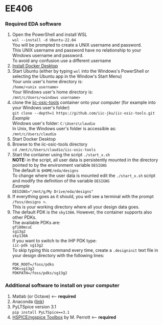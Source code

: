 # EE406
### Required EDA software
1. Open the PowerShell and install WSL<br>
`wsl --install -d Ubuntu-22.04`<br>
You will be prompted to create a UNIX username and password.<br>
This UNIX username and password have no relationship to your Windows username and password.<br>
To avoid any confusion use a different username
2. [Install Docker Desktop](https://docs.docker.com/desktop/install/windows-install/)<br>
3. Start Ubuntu (either by typing `wsl` into the Windows's PowerShell or selecting the Ubuntu app in the Window's Start Menu) <br>
Your unix user's home directory is:<br>
`/home/<unix username>`<br>
Your Windows user's home directory is:<br>
`/mnt/c/Users/<windows username>`
5. clone the [iic-osic-tools](https://github.com/iic-jku/IIC-OSIC-TOOLS) container onto your computer (for example into your Windows user's folder)<br>
`git clone --depth=1 https://github.com/iic-jku/iic-osic-tools.git`<br>
*Example*<br>
Windows user's folder: `C:\Users\claudio`<br>
In Unix, the Windows user's folder is accessible as:
`/mnt/c/Users/claudio`<br>
5. Start Docker Desktop
6. Browse to the iic-osic-tools directory<br>
`cd /mnt/c/Users/claudio/iic-osic-tools`<be>
7. Start the container using the script `./start_x.sh`<br>
**NOTE:** in the script, all user data is persistently mounted in the directory pointed to by the environment variable `DESIGNS` <br>
The default is `$HOME/eda/designs`<br>
To change where the user data is mounted edit the `./start_x.sh` script and modify the definition of the variable `DESIGNS`<br>
*Example*<br>
`DESIGNS="/mnt/g/My Drive/eda/designs"`
8. If everything goes as it should, you will see a terminal with the prompt `/foss/designs >`. <br>
This is your working directory where all your design data goes.
9. The default PDK is the `sky130A`. However, the container supports also other PDKs.<br>
The available PDKs are:<br>
`gf180mcuC`<br>
`sg13g2`<br>
`sky130A`<br>
If you want to switch to the IHP PDK type:<br>
`iic-pdk sg13g2`<br>
To skip typing this command every time, create a `.designinit` text file in your design directory with the following lines:
   ```
   PDK_ROOT=/foss/pdks
   PDK=sg13g2
   PDKPATH=/foss/pdks/sg13g2
   ```

### Additional software to install on your computer
1. Matlab (or Octave) <-- **required**
2. Anaconda ([link](https://docs.anaconda.com/free/anaconda/install/index.html))
3. PyLTSpice version 3.1<br>
`pip install PyLTSpice==3.1`<br>
4. [HSPICE/ngspice Toolbox](https://web02.gonzaga.edu/faculty/talarico/vlsi/matlab.html) by M. Perrott <-- **required**
